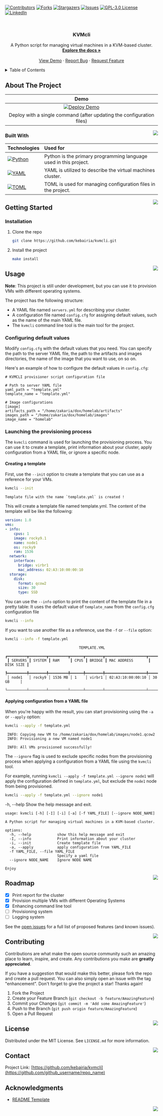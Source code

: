 <a name="readme-top"></a>



<!-- PROJECT SHIELDS -->
<!--
*** I'm using markdown "reference style" links for readability.
*** Reference links are enclosed in brackets [ ] instead of parentheses ( ).
*** See the bottom of this document for the declaration of the reference variables
*** for contributors-url, forks-url, etc. This is an optional, concise syntax you may use.
*** https://www.markdownguide.org/basic-syntax/#reference-style-links
-->
[![Contributors][contributors-shield]][contributors-url]
[![Forks][forks-shield]][forks-url]
[![Stargazers][stars-shield]][stars-url]
[![Issues][issues-shield]][issues-url]
[![GPL-3.0 License][license-shield]][license-url]
[![LinkedIn][linkedin-shield]][linkedin-url]



<!-- PROJECT LOGO -->
<br />
<div align="center">
  <!-- <a href="https://github.com/kebairia/kvmcli"> -->
  <!--   <img src="images/logo.png" alt="Logo" width="80" height="80"> -->
  <!-- </a> -->

<h3 align="center">KVMcli</h3>

  <p align="center">
    A Python script for managing virtual machines in a KVM-based cluster.
    <br />
    <a href="https://github.com/kebairia/kvmcli"><strong>Explore the docs »</strong></a>
    <br />
    <br />
    <a href="https://github.com/kebairia/kvmcli">View Demo</a>
    ·
    <a href="https://github.com/kebairia/kvmcli/issues">Report Bug</a>
    ·
    <a href="https://github.com/kebairia/kvmcli/issues">Request Feature</a>
  </p>
</div>



<!-- TABLE OF CONTENTS -->
<details>
  <summary>Table of Contents</summary>
  <ol>
    <li>
      <a href="#about-the-project">About The Project</a>
      <ul>
        <li><a href="#built-with">Built With</a></li>
      </ul>
    </li>
    <li>
      <a href="#getting-started">Getting Started</a>
      <ul>
        <!-- <li><a href="#prerequisites">Prerequisites</a></li> -->
        <li><a href="#installation">Installation</a></li>
      </ul>
    </li>
    <li><a href="#usage">Usage</a></li>
    <li><a href="#roadmap">Roadmap</a></li>
    <li><a href="#contributing">Contributing</a></li>
    <li><a href="#license">License</a></li>
    <li><a href="#contact">Contact</a></li>
    <li><a href="#acknowledgments">Acknowledgments</a></li>
  </ol>
</details>



<!-- ABOUT THE PROJECT -->
## About The Project

| Demo                                                                                                                       |
| :--:                                                                                                                       |
| [![Deploy Demo](https://asciinema.org/a/4BaCROzRjSZVLZMgKpMeptbvi.svg)](https://asciinema.org/a/4BaCROzRjSZVLZMgKpMeptbvi)|
| Deploy with a single command (after updating the configuration files)                                                      |

<!-- Here's a blank template to get started: To avoid retyping too much info. Do a search and replace with your text editor for the following: `kebairia`, `kvmcli`, `twitter_handle`, `linkedin_username`, `email_client`, `email`, `project_title`, `project_description` -->

<a href="#readme-top"><img src="https://img.shields.io/badge/UP-ED2B2A?style=for-the-badge&logo=acclaim&logoColor=white" align="right"/> </a>



### Built With

| Technologies                         | Used for                                                         |
|:-------------------------------------|:-----------------------------------------------------------------|
| [![Python][Python.icon]][Python.url] | Python is the primary programming language used in this project. |
| [![YAML][YAML.icon]][YAML.url]       | YAML is utilized to describe the virtual machines cluster.        |
| [![TOML][TOML.icon]][TOML.url]       | TOML is used for managing configuration files in the project.    |

<a href="#readme-top"><img src="https://img.shields.io/badge/UP-ED2B2A?style=for-the-badge&logo=acclaim&logoColor=white" align="right"/> </a>


<!-- GETTING STARTED -->
## Getting Started

<!-- ### Prerequisites -->
<!-- This is an example of how to list things you need to use the software and how to install them. -->
<!-- * npm -->
<!--   ```sh -->
<!--   npm install npm@latest -g -->
<!--   ``` -->

### Installation

1. Clone the repo


   ```sh
   git clone https://github.com/kebairia/kvmcli.git
   ```
2. Install the project


   ```sh
   make install
   ```

<a href="#readme-top"><img src="https://img.shields.io/badge/UP-ED2B2A?style=for-the-badge&logo=acclaim&logoColor=white" align="right"/> </a>


<!-- USAGE EXAMPLES -->
## Usage

<!-- Use this space to show useful examples of how a project can be used. Additional screenshots, code examples and demos work well in this space. You may also link to more resources. -->

<!-- _For more examples, please refer to the [Documentation](https://example.com)_ -->

**Note**: This project is still under development, but you can use it to provision VMs with different operating systems.

The project has the following structure:

- A YAML file named `servers.yml` for describing your cluster.
- A configuration file named `config.cfg` for assigning default values, such as the name of the main YAML file.
- The `kvmcli` command line tool is the main tool for the project.

### Configuring default values

Modify `config.cfg` with the default values that you need. You can specify the path to the server YAML file, the path to the artifacts and images directories, the name of the image that you want to use, on so on.

Here's an example of how to configure the default values in `config.cfg`:

```
# KVMCLI provisioner script configuration file

# Path to server YAML file
yaml_path = "template.yml"
template_name = "template.yml"

# Image configurations
[image]
artifacts_path = "/home/zakaria/dox/homelab/artifacts"
images_path = "/home/zakaria/dox/homelab/images"
image_name = "homelab"
```

### Launching the provisioning process
The `kvmcli` command is used for launching the provisioning process. You can use it to create a template, print information about your cluster, apply configuration from a YAML file, or ignore a specific node.

#### Creating a template
First, use the `--init` option to create a template that you can use as a reference for your VMs.


```sh
kvmcli --init
```


```
Template file with the name `template.yml` is created !
```

This will create a template file named template.yml. The content of the template will be like the following:

```yaml
version: 1.0
vms:
- info:
    cpus: 1
    image: rocky9.1
    name: node1
    os: rocky9
    ram: 1536
  network:
    interface:
      bridge: virbr1
      mac_address: 02:A3:10:00:00:10
  storage:
    disk:
      format: qcow2
      size: 30
      type: SSD
```

You can use the `--info` option to print the content of the template file in a pretty table:
It uses the default value of `template_name` from the `config.cfg` configuration file


```sh
kvmcli --info
```

If you want to use another file as a reference, use the `-f` or `--file` option:


```sh
kvmcli --info -f template.yml
```


```
                                  TEMPLATE.YML                                 
 ┏━━━━━━━━━┳━━━━━━━━┳━━━━━━━━━┳━━━━━━┳━━━━━━━━┳━━━━━━━━━━━━━━━━━━━┳━━━━━━━━━━━┓
 ┃ SERVERS ┃ SYSTEM ┃ RAM     ┃ CPUS ┃ BRIDGE ┃ MAC ADDRESS       ┃ DISK SIZE ┃
 ┡━━━━━━━━━╇━━━━━━━━╇━━━━━━━━━╇━━━━━━╇━━━━━━━━╇━━━━━━━━━━━━━━━━━━━╇━━━━━━━━━━━┩
 │ node1   │ rocky9 │ 1536 MB │ 1    │ virbr1 │ 02:A3:10:00:00:10 │ 30 GB     │
 └─────────┴────────┴─────────┴──────┴────────┴───────────────────┴───────────┘
```
#### Applying configuration from a YAML file
When you're happy with the result, you can start provisioning using the `-a` or `--apply` option:


```sh
kvmcli --apply -f template.yml
```


```
 INFO: Copying new VM to /home/zakaria/dox/homelab/images/node1.qcow2
 INFO: Provisioning a new VM named node1
 
 INFO: All VMs provisioned successfully!
```

The `--ignore` flag is used to exclude specific nodes from the provisioning process when applying a configuration from a YAML file using the `kvmcli` tool. 

For example, running `kvmcli --apply -f template.yml --ignore node1` will apply the configuration defined in `template.yml`, but exclude the `node1` node from being provisioned.


```sh
kvmcli --apply -f template.yml --ignore node1
```

-h, --help Show the help message and exit.


```
usage: kvmcli [-h] [-I] [-i] [-a] [-f YAML_FILE] [--ignore NODE_NAME]

A Python script for managing virtual machines in a KVM-based cluster.

options:
  -h, --help            show this help message and exit
  -I, --info            Print information about your cluster
  -i, --init            Create template file
  -a, --apply           apply configuration from YAML_FILE
  -f YAML_FILE, --file YAML_FILE
                        Specify a yaml file
  --ignore NODE_NAME    Ignore NODE NAME

Enjoy
```



<a href="#readme-top"><img src="https://img.shields.io/badge/UP-ED2B2A?style=for-the-badge&logo=acclaim&logoColor=white" align="right"/> </a>

<!-- ROADMAP -->
## Roadmap
    
- [x] Print report for the cluster
- [x] Provision multiple VMs with different Operating Systems
- [x] Enhancing command line tool
- [ ] Provisioning system
- [ ] Logging system

See the [open issues](https://github.com/kebairia/kvmcli/issues) for a full list of proposed features (and known issues).

<a href="#readme-top"><img src="https://img.shields.io/badge/UP-ED2B2A?style=for-the-badge&logo=acclaim&logoColor=white" align="right"/> </a>



<!-- CONTRIBUTING -->
## Contributing

Contributions are what make the open source community such an amazing place to learn, inspire, and create. Any contributions you make are **greatly appreciated**.

If you have a suggestion that would make this better, please fork the repo and create a pull request. You can also simply open an issue with the tag "enhancement".
Don't forget to give the project a star! Thanks again!

1. Fork the Project
2. Create your Feature Branch (`git checkout -b feature/AmazingFeature`)
3. Commit your Changes (`git commit -m 'Add some AmazingFeature'`)
4. Push to the Branch (`git push origin feature/AmazingFeature`)
5. Open a Pull Request

<a href="#readme-top"><img src="https://img.shields.io/badge/UP-ED2B2A?style=for-the-badge&logo=acclaim&logoColor=white" align="right"/> </a>



<!-- LICENSE -->
## License

Distributed under the MIT License. See `LICENSE.md` for more information.

<a href="#readme-top"><img src="https://img.shields.io/badge/UP-ED2B2A?style=for-the-badge&logo=acclaim&logoColor=white" align="right"/> </a>



<!-- CONTACT -->
## Contact

<!-- Your Name - [@twitter_handle](https://twitter.com/twitter_handle) - email@email_client.com -->

Project Link: [https://github.com/kebairia/kvmcli](https://github.com/github_username/repo_name)


<!-- ACKNOWLEDGMENTS -->
## Acknowledgments 

* [README Template](https://github.com/othneildrew/Best-README-Template) 
<!--* []() -->
<!--* []() -->

<a href="#readme-top"><img src="https://img.shields.io/badge/UP-ED2B2A?style=for-the-badge&logo=acclaim&logoColor=white" align="right"/> </a>



<!-- MARKDOWN LINKS & IMAGES -->
<!-- https://www.markdownguide.org/basic-syntax/#reference-style-links -->
[contributors-shield]: https://img.shields.io/github/contributors/kebairia/kvmcli.svg?style=for-the-badge
[contributors-url]: https://github.com/kebairia/kvmcli/graphs/contributors
[forks-shield]: https://img.shields.io/github/forks/kebairia/kvmcli.svg?style=for-the-badge
[forks-url]: https://github.com/kebairia/kvmcli/network/members
[stars-shield]: https://img.shields.io/github/stars/kebairia/kvmcli.svg?style=for-the-badge
[stars-url]: https://github.com/kebairia/kvmcli/stargazers
[issues-shield]: https://img.shields.io/github/issues/kebairia/kvmcli.svg?style=for-the-badge
[issues-url]: https://github.com/kebairia/kvmcli/issues
[license-shield]: https://img.shields.io/github/license/kebairia/kvmcli.svg?style=for-the-badge
[license-url]: https://github.com/kebairia/kvmcli/blob/main/LICENSE.md
[linkedin-shield]: https://img.shields.io/badge/-LinkedIn-black.svg?style=for-the-badge&logo=linkedin&colorB=555
[linkedin-url]: https://linkedin.com/in/zakaria-kebairia

[blog-shield]: https://img.shields.io/badge/-LinkedIn-black.svg?style=for-the-badge&logo=linkedin&colorB=555
[blog-url]: https://kebairia.github.io-kebairia

[Python.icon]: https://img.shields.io/badge/python-4584b6?style=for-the-badge&logo=python&logoColor=white
[Python.url]:  https://www.python.org/

[YAML.icon]: https://img.shields.io/badge/yaml-red?style=for-the-badge&logo=yaml&logoColor=whte
[YAML.url]: https://yaml.org/

[TOML.icon]: https://img.shields.io/badge/toml-9d4626?style=for-the-badge&logo=toml&logoColor=whte
[TOML.url]: https://toml.io/

<!-- [UP.icon]: <a href="#readme-top"><img src="https://img.shields.io/badge/UP-ED2B2A?style=for-the-badge&logo=acclaim&logoColor=white" align="right"/> </a> -->
<!-- [UP.url]:  https://github.com/kebairia/kvmcli#readme-top -->
